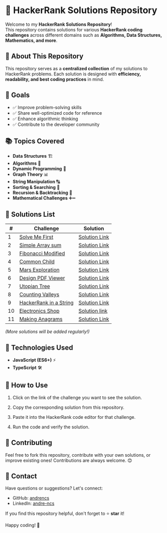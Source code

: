 # 🚀 HackerRank Solutions Repository

Welcome to my **HackerRank Solutions Repository**!  
This repository contains solutions for various **HackerRank coding challenges** across different domains such as **Algorithms, Data Structures, Mathematics, and more**.

## 📌 About This Repository

This repository serves as a **centralized collection** of my solutions to HackerRank problems. Each solution is designed with **efficiency, readability, and best coding practices** in mind.

## 🎯 Goals

- ✅ Improve problem-solving skills
- ✅ Share well-optimized code for reference
- ✅ Enhance algorithmic thinking
- ✅ Contribute to the developer community

## 📚 Topics Covered

- **Data Structures** 🏗️
- **Algorithms** 🔢
- **Dynamic Programming** 🚀
- **Graph Theory** 📊
- **String Manipulation** 🔠
- **Sorting & Searching** 🔎
- **Recursion & Backtracking** 🔁
- **Mathematical Challenges** ➕➖

## 📝 Solutions List

| #   | Challenge                                                                            | Solution                                                       |
| --- | ------------------------------------------------------------------------------------ | -------------------------------------------------------------- |
| 1   | [Solve Me First](https://hackerrank.com/challenges/solve-me-first/)                  | [Solution Link](./Prepare/Algorithms/Warmup/SolveMeFirst.ts)   |
| 2   | [Simple Array sum](https://hackerrank.com/challenges/simple-array-sum)               | [Solution Link](./Prepare/Algorithms/Warmup/SimpleArraySum.ts) |
| 3   | [Fibonacci Modified](https://hackerrank.com/challenges/fibonacci-modified/)          | [Solution Link](./Dynamic%20programing/FibonacciModified.ts)   |
| 4   | [Common Child](https://hackerrank.com/challenges/common-child/)                      | [Solution Link](./String/CommonChild.ts)                       |
| 5   | [Mars Exploration](https://hackerrank.com/challenges/mars-exploration/)              | [Solution Link](./String/MarsExploration.ts)                   |
| 6   | [Design PDF Viewer](https://hackerrank.com/challenges/designer-pdf-viewer/)          | [Solution Link](./Implementation/DesignPDFViewer.ts)           |
| 7   | [Utopian Tree](https://hackerrank.com/challenges/utopian-tree/)                      | [Solution Link](./Implementation/UtopianTree.ts)               |
| 8   | [Counting Valleys](https://hackerrank.com/challenges/counting-valleys)               | [Solution Link](./Implementation/CountingValleys.ts)           |
| 9   | [HackerRank in a String](https://hackerrank.com/challenges/hackerrank-in-a-string/p) | [Solution Link](./String/HackerRankInAString.ts)               |
| 10  | [Electronics Shop](https://hackerrank.com/challenges/electronics-shop)               | [Solution link](./Implementation/EletronicsShop.ts)            |
| 11  | [Making Anagrams](https://hackerrank.com/challenges/making-anagrams)                 | [Solution Link](./String/MakingAnagrams.ts)                    |

_(More solutions will be added regularly!)_

## 🔧 Technologies Used

- **JavaScript (ES6+)** ⚡
- **TypeScript** 🛠️

## 🚀 How to Use

1. Click on the link of the challenge you want to see the solution.

2. Copy the corresponding solution from this repository.

3. Paste it into the HackerRank code editor for that challenge.

4. Run the code and verify the solution.

## 🌟 Contributing

Feel free to fork this repository, contribute with your own solutions, or improve existing ones! Contributions are always welcome. 😊

## 📩 Contact

Have questions or suggestions? Let's connect:

- GitHub: [andrencs](https://github.com/andrencs)
- LinkedIn: [andre-ncs](https://linkedin.com/in/andre-ncs/)

If you find this repository helpful, don't forget to ⭐ **star** it!

Happy coding! 🚀

